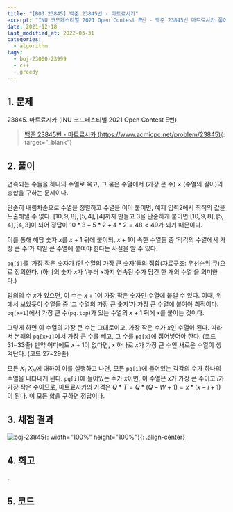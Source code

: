 ```yaml
---
title: "[BOJ 23845] 백준 23845번 - 마트료시카"
excerpt: "INU 코드페스티벌 2021 Open Contest E번 - 백준 23845번 마트료시카 풀이"
date: 2021-12-18
last_modified_at: 2022-03-31
categories:
  - algorithm
tags:
  - boj-23000-23999
  - c++
  - greedy
---
```


## 1. 문제
$23845$. 마트료시카 (INU 코드페스티벌 2021 Open Contest E번)

> [백준 23845번 - 마트료시카 (https://www.acmicpc.net/problem/23845)](https://www.acmicpc.net/problem/23845){: target="_blank"}

## 2. 풀이

연속되는 수들을 하나의 수열로 묶고, 그 묶은 수열에서 (가장 큰 수) $\times$ (수열의 길이)의 총합을 구하는 문제이다. 

단순히 내림차순으로 수열을 정렬하고 수열을 이어 붙이면, 예제 입력2에서 최적의 값을 도출해낼 수 없다. $[10,9,8], [5,4], [4]$까지 만들고 $3$을 단순하게 붙이면 $[10,9,8], [5,4], [4,3]$이 되어 정답이 $10*3+5*2+4*2=48<49$가 되기 때문이다. 

이를 통해 해당 숫자 $x$를 $x+1$ 뒤에 붙이되, $x+1$이 속한 수열들 중 ‘각각의 수열에서 가장 큰 수’가 제일 큰 수열에 붙여야 한다는 사실을 알 수 있다.
 
`pq[i]`를 ‘가장 작은 숫자가 $i$인 수열의 가장 큰 숫자’들의 집합(자료구조: 우선순위 큐)으로 정의한다. (하나의 숫자 $x$가 ‘$i$부터 $x$까지 연속된 수가 담긴 한 개의 수열’을 의미한다.)

임의의 수 $x$가 있으면, 이 수는 $x+1$이 가장 작은 숫자인 수열에 붙일 수 있다. 이때, 위에서 보았듯이 수열들 중 ‘그 수열의 가장 큰 숫자’가 가장 큰 수열에 붙여야 최적이다. `pq[x+1]`에서 가장 큰 수(`pq.top`)가 있는 수열의 $x+1$ 뒤에 $x$를 붙이는 것이다. 

그렇게 하면 이 수열의 가장 큰 수는 그대로이고, 가장 작은 수가 $x$인 수열이 된다. 따라서 본래의 `pq[x+1]`에서 가장 큰 수를 빼고, 그 수를 `pq[x]`에 집어넣어야 한다. (코드 31~33줄) 만약 어디에도 $x+1$이 없다면, $x$ 하나로 $x$가 가장 큰 수인 새로운 수열이 생겨난다. (코드 27~29줄)

모든 $X_1~X_N$에 대하여 이를 실행하고 나면, 모든 `pq[i]`에 들어있는 각각의 수가 하나의 수열을 나타내게 된다. `pq[i]`에 들어있는 수가 $x$이면, 이 수열은 $x$가 가장 큰 수이고 $i$가 가장 작은 수이므로, 마트료시카의 가격은 $Q * T = Q * (Q - W + 1) = x * (x - i + 1)$ 이 된다. 이 모든 합을 구하면 정답이다.


## 3. 채점 결과

![boj-23845](https://user-images.githubusercontent.com/30232837/160958164-20e22b84-4614-46dd-974a-6466d19bff5d.png "boj-23845"){: width="100%" height="100%"}{: .align-center}

## 4. 회고

.

## 5. 코드

<script src="https://gist.github.com/BurningFalls/6016e18e209f7bafad30485e43a9f18a.js"></script>